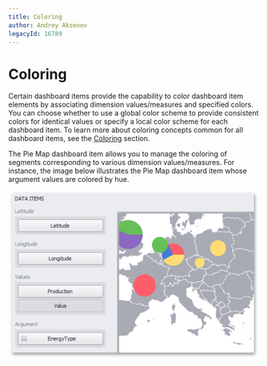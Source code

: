 ```yaml
---
title: Coloring
author: Andrey Aksenov
legacyId: 16789
---
```

# Coloring
Certain dashboard items provide the capability to color dashboard item elements by associating dimension values/measures and specified colors. You can choose whether to use a global color scheme to provide consistent colors for identical values or specify a local color scheme for each dashboard item. To learn more about coloring concepts common for all dashboard items, see the [Coloring](../../../appearance-customization/coloring.md) section.

The Pie Map dashboard item allows you to manage the coloring of segments corresponding to various dimension values/measures. For instance, the image below illustrates the Pie Map dashboard item whose argument values are colored by hue.

![PieMap_DataItems](../../../../../images/img23581.png)